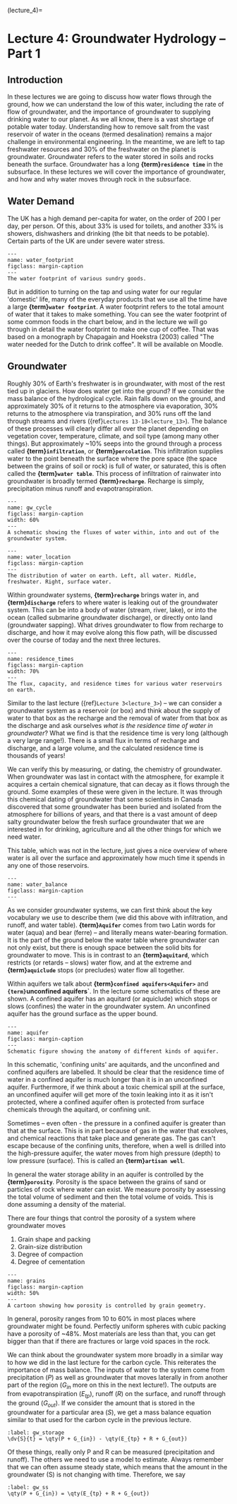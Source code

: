 (lecture_4)=
# Lecture 4: Groundwater Hydrology – Part 1

## Introduction

In these lectures we are going to discuss how water flows through the ground, how we can understand the low of this water, including the rate of flow of groundwater, and the importance of groundwater to supplying drinking water to our planet.
As we all know, there is a vast shortage of potable water today.
Understanding how to remove salt from the vast reservoir of water in the oceans (termed desalination) remains a major challenge in environmental engineering.
In the meantime, we are left to tap freshwater resources and 30% of the freshwater on the planet is groundwater.
Groundwater refers to the water stored in soils and rocks beneath the surface.
Groundwater has a long **{term}`residence time`** in the subsurface.
In these lectures we will cover the importance of groundwater, and how and why water moves through rock in the subsurface.

## Water Demand

The UK has a high demand per-capita for water, on the order of $200 \ \mathrm{l}$ per day, per person.
Of this, about 33% is used for toilets, and another 33% is showers, dishwashers and drinking (the bit that needs to be potable).
Certain parts of the UK are under severe water stress.

```{figure} ./figures/figure1.jpeg
---
name: water_footprint
figclass: margin-caption
---
The water footprint of various sundry goods.
```

But in addition to turning on the tap and using water for our regular 'domestic' life,
many of the everyday products that we use all the time have a large **{term}`water footprint`**.
A water footprint refers to the total amount of water that it takes to make something.
You can see the water footprint of some common foods in the chart below,
and in the lecture we will go through in detail the water footprint to make one cup of coffee.
That was based on a monograph by Chapagain and Hoekstra (2003) called "The water needed for the Dutch to drink coffee".
It will be available on Moodle.

## Groundwater

Roughly 30% of Earth's freshwater is in groundwater, with most of the rest tied up in glaciers.
How does water get into the ground? If we consider the mass balance of the hydrological cycle.
Rain falls down on the ground, and approximately 30% of it returns to the atmosphere via evaporation,
30% returns to the atmosphere via transpiration, and 30% runs off the land through streams and rivers ({ref}`Lectures 13-18<lecture_13>`).
The balance of these processes will clearly differ all over the planet depending on vegetation cover, temperature, climate, and soil type (among many other things).
But approximately ~10% seeps into the ground through a process called **{term}`infiltration`**, or **{term}`percolation`**.
This infiltration supplies water to the point beneath the surface where the pore space (the space between the grains of soil or rock) is full of water,
or saturated, this is often called the **{term}`water table`**.
This process of infiltration of rainwater into groundwater is broadly termed **{term}`recharge`**.
Recharge is simply, precipitation minus runoff and evapotranspiration.

```{figure} ./figures/figure2.jpeg
---
name: gw_cycle
figclass: margin-caption
width: 60%
---
A schematic showing the fluxes of water within, into and out of the groundwater system.
```

```{figure} ./figures/figure3.png
---
name: water_location
figclass: margin-caption
---
The distribution of water on earth. Left, all water. Middle, freshwater. Right, surface water. 
```

Within groundwater systems, **{term}`recharge`** brings water in, and **{term}`discharge`** refers to where water is leaking out of the groundwater system.
This can be into a body of water (stream, river, lake), or into the ocean (called submarine groundwater discharge),
or directly onto land (groundwater sapping).
What drives groundwater to flow from recharge to discharge, and how it may evolve along this flow path,
will be discussed over the course of today and the next three lectures.

```{figure} ./figures/figure4.jpeg
---
name: residence_times
figclass: margin-caption
width: 70%
---
The flux, capacity, and residence times for various water reservoirs on earth.
```

Similar to the last lecture ({ref}`Lecture 3<lecture_3>`) – we can consider a groundwater system as a reservoir (or box)
and think about the supply of water to that box as the recharge and the removal of water from that box as the discharge
and ask ourselves *what is the residence time of water in groundwater*?
What we find is that the residence time is very long (although a very large range!).
There is a small flux in terms of recharge and discharge, and a large volume, and the calculated residence time is thousands of years!

We can verify this by measuring, or dating, the chemistry of groundwater.
When groundwater was last in contact with the atmosphere, for example it acquires a certain chemical signature, that can decay as it flows through the ground.
Some examples of these were given in the lecture.
It was through this chemical dating of groundwater that some scientists in Canada discovered that some groundwater has been buried and isolated from the atmosphere for billions of years,
and that there is a vast amount of deep salty groundwater below the fresh surface groundwater that we are interested in for drinking, agriculture and all the other things for which we need water.

This table, which was not in the lecture, just gives a nice overview of where water is all over the surface and approximately how much time it spends in any one of those reservoirs.

```{figure} ./figures/figure5.png
---
name: water_balance
figclass: margin-caption
---
```

As we consider groundwater systems, we can first think about the key vocabulary we use to describe them (we did this above with infiltration, and runoff, and water table).
**{term}`Aquifer`** comes from two Latin words for water (aqua) and bear (ferre) – and literally means water-bearing formation.
It is the part of the ground below the water table where groundwater can not only exist, but there is enough space between the solid bits for groundwater to move.
This is in contrast to an **{term}`aquitard`**, which restricts (or retards – slows) water flow,
and at the extreme and **{term}`aquiclude`** stops (or precludes) water flow all together.

Within aquifers we talk about **{term}`confined aquifers<Aquifer>`** and **`{term}`unconfined aquifers<Aquifer>`**.
In the lecture some schematics of these are shown.
A confined aquifer has an aquitard (or aquiclude) which stops or slows (confines) the water in the groundwater system.
An unconfined aquifer has the ground surface as the upper bound.

```{figure} ./figures/figure6.jpeg
---
name: aquifer
figclass: margin-caption
---
Schematic figure showing the anatomy of different kinds of aquifer.
```

In this schematic, 'confining units' are aquitards, and the unconfined and confined aquifers are labelled.
It should be clear that the residence time of water in a confined aquifer is much longer than it is in an unconfined aquifer.
Furthermore, if we think about a toxic chemical spill at the surface, an unconfined aquifer will get more of the toxin leaking into it as it isn't protected, where a confined aquifer often is protected from surface chemicals through the aquitard, or confining unit.

Sometimes – even often - the pressure in a confined aquifer is greater than that at the surface.
This is in part because of gas in the water that exsolves, and chemical reactions that take place and generate gas.
The gas can't escape because of the confining units, therefore, when a well is drilled into the high-pressure aquifer, the water moves from high pressure (depth) to low pressure (surface).
This is called an **{term}`artisan well`**.

In general the water storage ability in an aquifer is controlled by the **{term}`porosity`**.
Porosity is the space between the grains of sand or particles of rock where water can exist.
We measure porosity by assessing the total volume of sediment and then the total volume of voids.
This is done assuming a density of the material.

There are four things that control the porosity of a system where groundwater moves

1. Grain shape and packing
2. Grain-size distribution
3. Degree of compaction
4. Degree of cementation

```{figure} ./figures/figure7.png
---
name: grains
figclass: margin-caption
width: 50%
---
A cartoon showing how porosity is controlled by grain geometry.
```

In general, porosity ranges from 10 to 60% in most places where groundwater might be found.
Perfectly uniform spheres with cubic packing have a porosity of ~48%.
Most materials are less than that, you can get bigger than that if there are fractures or large void spaces in the rock.

We can think about the groundwater system more broadly in a similar way to how we did in the last lecture for the carbon cycle. This reiterates the importance of mass balance. 
The inputs of water to the system come from precipitation ($P$) as well as groundwater that moves laterally in from another part of the region ($G_{in}$ more on this in the next lecture!).
The outputs are from evapotranspiration ($E_{tp}$), runoff ($R$) on the surface, and runoff through the ground ($G_{out}$).
If we consider the amount that is stored in the groundwater for a particular area ($S$), we get a mass balance equation similar to that used for the carbon cycle in the previous lecture. 

```{math}
:label: gw_storage
\dv{S}{t} = \qty(P + G_{in}) - \qty(E_{tp} + R + G_{out})
```

Of these things, really only P and R can be measured (precipitation and runoff).
The others we need to use a model to estimate.
Always remember that we can often assume steady state, which means that the amount in the groundwater (S) is not changing with time. 
Therefore, we say

```{math}
:label: gw_ss
\qty(P + G_{in}) = \qty(E_{tp} + R + G_{out})
```